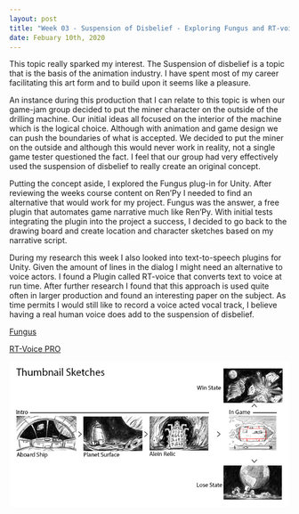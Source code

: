 ```yaml
---
layout: post
title: "Week 03 - Suspension of Disbelief - Exploring Fungus and RT-voice plug-ins"
date: Febuary 10th, 2020
--- 
```


   This topic really sparked my interest. The Suspension of disbelief is a topic that is the basis of the animation industry. I have spent most of my career facilitating this art form and to build upon it seems like a pleasure.
 
   An instance during this production that I can relate to this topic is when our game-jam group decided to put the miner character on the outside of the drilling machine.  Our initial ideas all focused on the interior of the machine which is the logical choice.  Although with animation and game design we can push the boundaries of what is accepted.  We decided to put the miner on the outside and although this would never work in reality, not a single game tester questioned the fact.   I feel that our group had very effectively used the suspension of disbelief to really create an original concept.
 
   Putting the concept aside, I explored the Fungus plug-in for Unity.  After reviewing the weeks course content on Ren’Py I needed to find an alternative that would work for my project.  Fungus was the answer, a free plugin that automates game narrative much like Ren’Py.  With initial tests integrating the plugin into the project a success, I decided to go back to the drawing board and create location and character sketches based on my narrative script.
 
   During my research this week I also looked into text-to-speech plugins for Unity.  Given the amount of lines in the dialog I might need an alternative to voice actors.  I found a Plugin called RT-voice that converts text to voice at run time.  After further research I found that this approach is used quite often in larger production and found an interesting paper on the subject.  As time permits I would still like to record a voice acted vocal track, I believe having a real human voice does add to the suspension of disbelief. 

[Fungus](https://fungusgames.com/)

[RT-Voice PRO](https://assetstore.unity.com/packages/tools/audio/rt-voice-pro-41068)

<img src="../images/Thumbnail_FlowDiagram.png" alt="Comparison">

